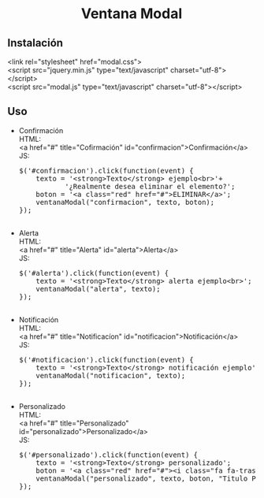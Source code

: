 <html>
<head>
	<meta charset="utf-8">
	<meta http-equiv="X-UA-Compatible" content="IE=edge">
	<title>Modal</title>
	<link rel="stylesheet" href="modal.css">
	<script src="jquery.min.js" type="text/javascript" charset="utf-8"></script>
	<script src="modal.js" type="text/javascript" charset="utf-8"></script>
</head>
<body>
	<center>
		<h1>Ventana Modal</h1>
	</center>
	<h2>Instalación</h2>
	&lt;link rel="stylesheet" href="modal.css"&gt;<br>
	&lt;script src="jquery.min.js" type="text/javascript" charset="utf-8"&gt;&lt;/script&gt;<br>
	&lt;script src="modal.js" type="text/javascript" charset="utf-8"&gt;&lt;/script&gt;
	<h2>Uso</h2>
	<ul>
		<li>
			Confirmación<br>
			HTML:<br>
			&lt;a href="#" title="Cofirmación" id="confirmacion"&gt;Confirmación&lt;/a&gt;<br>
			JS:<br>
			<pre>
$('#confirmacion').click(function(event) { 
    texto = '&lt;strong&gt;Texto&lt;/strong&gt; ejemplo&lt;br&gt;'+ 
           '¿Realmente desea eliminar el elemento?'; 
    boton = '&lt;a class="red" href="#"&gt;ELIMINAR&lt;/a&gt;';
    ventanaModal("confirmacion", texto, boton);
});				
			</pre>
		</li>
		<li>
			Alerta<br>
			HTML:<br>
			&lt;a href="#" title="Alerta" id="alerta"&gt;Alerta&lt;/a&gt;<br>
			JS:<br>
			<pre>
$('#alerta').click(function(event) { 
	texto = '&lt;strong&gt;Texto&lt;/strong&gt; alerta ejemplo&lt;br&gt;';
	ventanaModal("alerta", texto);
});				
			</pre>
		</li>
		<li>
			Notificación<br>
			HTML:<br>
			&lt;a href="#" title="Notificacíon" id="notificacion"&gt;Notificación&lt;/a&gt;<br>
			JS:<br>
			<pre>
$('#notificacion').click(function(event) {
    texto = '&lt;strong&gt;Texto&lt;/strong&gt; notificación ejemplo';
    ventanaModal("notificacion", texto);
});			
			</pre>
		</li>
		<li>
			Personalizado<br>
			HTML:<br>
			&lt;a href="#" title="Personalizado" id="personalizado"&gt;Personalizado&lt;/a&gt;<br>
			JS:<br>
			<pre>
$('#personalizado').click(function(event) {
    texto = '&lt;strong>Texto&lt;/strong&gt; personalizado';
    boton = '&lt;a class="red" href="#"&gt;&lt;i class="fa fa-trash"&gt;&lt;/i&gt;BOTON&lt;/a&gt;';
    ventanaModal("personalizado", texto, boton, "Titulo Personalizado");
});		
			</pre>
		</li>
	</ul>
</body>
</html>